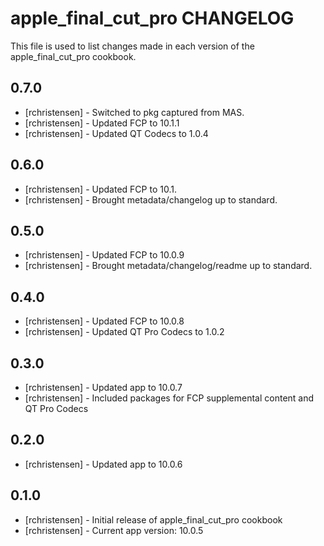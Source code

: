 apple_final_cut_pro CHANGELOG
=============================

This file is used to list changes made in each version of the apple_final_cut_pro cookbook.

0.7.0
-----
- [rchristensen] - Switched to pkg captured from MAS.
- [rchristensen] - Updated FCP to 10.1.1
- [rchristensen] - Updated QT Codecs to 1.0.4

0.6.0
-----
- [rchristensen] - Updated FCP to 10.1.
- [rchristensen] - Brought metadata/changelog up to standard.

0.5.0
-----
- [rchristensen] - Updated FCP to 10.0.9
- [rchristensen] - Brought metadata/changelog/readme up to standard.

0.4.0
-----
- [rchristensen] - Updated FCP to 10.0.8
- [rchristensen] - Updated QT Pro Codecs to 1.0.2

0.3.0
-----
- [rchristensen] - Updated app to 10.0.7 
- [rchristensen] - Included packages for FCP supplemental content and QT Pro Codecs

0.2.0
-----
- [rchristensen] - Updated app to 10.0.6

0.1.0
-----
- [rchristensen] - Initial release of apple_final_cut_pro cookbook
- [rchristensen] - Current app version: 10.0.5
